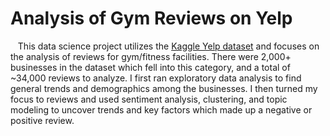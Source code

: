 # Analysis of Gym Reviews on Yelp

&nbsp;&nbsp;&nbsp;This data science project utilizes the [Kaggle Yelp dataset](https://www.kaggle.com/yelp-dataset/yelp-dataset) and focuses on the analysis of reviews for gym/fitness facilities. There were 2,000+ businesses in the dataset which fell into this category, and a total of ~34,000 reviews to analyze. I first ran exploratory data analysis to find general trends and demographics among the businesses. I then turned my focus to reviews and used sentiment analysis, clustering, and topic modeling to uncover trends and key factors which made up a negative or positive review.
